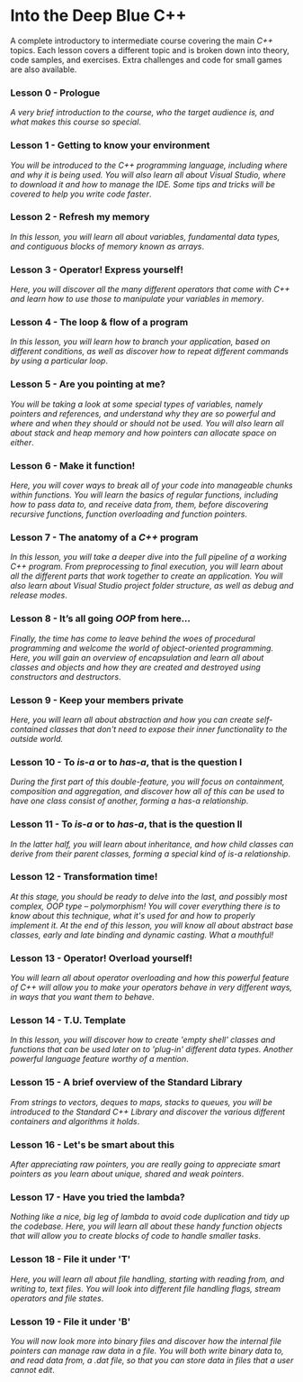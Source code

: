 # Into the Deep Blue C++
A complete introductory to intermediate course covering the main _C++_ topics. Each lesson covers a different topic and is broken down into theory, code samples, and exercises. Extra challenges and code for small games are also available.

### Lesson 0 - Prologue
_A very brief introduction to the course, who the target audience is, and what makes this course so special_.

### Lesson 1 - Getting to know your environment
_You will be introduced to the C++ programming language, including where and why it is being used. You will also learn all about Visual Studio, where to download it and how to manage the IDE. Some tips and tricks will be covered to help you write code faster_.

### Lesson 2 - Refresh my memory
_In this lesson, you will learn all about variables, fundamental data types, and contiguous blocks of memory known as arrays_.

### Lesson 3 - Operator! Express yourself!
_Here, you will discover all the many different operators that come with C++ and learn how to use those to manipulate your variables in memory_. 

### Lesson 4 - The loop & flow of a program
_In this lesson, you will learn how to branch your application, based on different conditions, as well as discover how to repeat different commands by using a particular loop_.

### Lesson 5 - Are you pointing at me?
_You will be taking a look at some special types of variables, namely pointers and references, and understand why they are so powerful and where and when they should or should not be used. You will also learn all about stack and heap memory and how pointers can allocate space on either_.

### Lesson 6 - Make it function!
_Here, you will cover ways to break all of your code into manageable chunks within functions. You will learn the basics of regular functions, including how to pass data to, and receive data from, them, before discovering recursive functions, function overloading and function pointers_.

### Lesson 7 - The anatomy of a _C++_ program

_In this lesson, you will take a deeper dive into the full pipeline of a working C++ program. From preprocessing to final execution, you will learn about all the different parts that work together to create an application. You will also learn about Visual Studio project folder structure, as well as debug and release modes_.

### Lesson 8 - It’s all going _OOP_ from here...

_Finally, the time has come to leave behind the woes of procedural programming and welcome the world of object-oriented programming. Here, you will gain an overview of encapsulation and learn all about classes and objects and how they are created and destroyed using constructors and destructors_.

### Lesson 9 - Keep your members private

_Here, you will learn all about abstraction and how you can create self-contained classes that don't need to expose their inner functionality to the outside world._

### Lesson 10 - To _is-a_ or to _has-a_, that is the question I

_During the first part of this double-feature, you will focus on containment, composition and aggregation, and discover how all of this can be used to have one class consist of another, forming a has-a relationship_.

### Lesson 11 - To _is-a_ or to _has-a_, that is the question II

_In the latter half, you will learn about inheritance, and how child classes can derive from their parent classes, forming a special kind of is-a relationship_.

### Lesson 12 - Transformation time!

_At this stage, you should be ready to delve into the last, and possibly most complex, OOP type – polymorphism! You will cover everything there is to know about this technique, what it's used for and how to properly implement it. At the end of this lesson, you will know all about abstract base classes, early and late binding and dynamic casting. What a mouthful!_

### Lesson 13 - Operator! Overload yourself!

_You will learn all about operator overloading and how this powerful feature of C++ will allow you to make your operators behave in very different ways, in ways that you want them to behave_.

### Lesson 14 - T.U. Template

_In this lesson, you will discover how to create 'empty shell' classes and functions that can be used later on to 'plug-in' different data types. Another powerful language feature worthy of a mention_.

### Lesson 15 - A brief overview of the Standard Library

_From strings to vectors, deques to maps, stacks to queues, you will be introduced to the Standard C++ Library and discover the various different containers and algorithms it holds_.

### Lesson 16 - Let's be smart about this

_After appreciating raw pointers, you are really going to appreciate smart pointers as you learn about unique, shared and weak pointers_.

### Lesson 17 - Have you tried the lambda?

_Nothing like a nice, big leg of lambda to avoid code duplication and tidy up the codebase. Here, you will learn all about these handy function objects that will allow you to create blocks of code to handle smaller tasks_.

### Lesson 18 - File it under 'T'

_Here, you will learn all about file handling, starting with reading from, and writing to, text files. You will look into different file handling flags, stream operators and file states_.

### Lesson 19 - File it under 'B'

_You will now look more into binary files and discover how the internal file pointers can manage raw data in a file. You will both write binary data to, and read data from, a .dat file, so that you can store data in files that a user cannot edit_.
